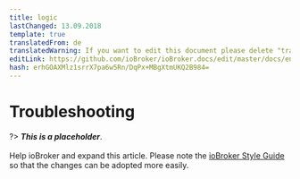 ```yaml
---
title: logic
lastChanged: 13.09.2018
template: true
translatedFrom: de
translatedWarning: If you want to edit this document please delete "translatedFrom" field, elsewise this document will be translated automatically again
editLink: https://github.com/ioBroker/ioBroker.docs/edit/master/docs/en/logic/help.md
hash: erhGOAXMlz1srrX7pa6w5Rn/DqPx+MBgXtmUKQ2B984=
---
```

# Troubleshooting
?> ***This is a placeholder***.<br><br> Help ioBroker and expand this article. Please note the [ioBroker Style Guide](community/styleguidedoc) so that the changes can be adopted more easily.